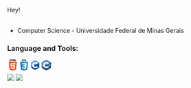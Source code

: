 Hey! 
<br/>
<br/>

- Computer Science - Universidade Federal de Minas Gerais

### Language and Tools:
<img align="left" alt="HTML5" width="26px" src="https://raw.githubusercontent.com/github/explore/80688e429a7d4ef2fca1e82350fe8e3517d3494d/topics/html/html.png" />
<img align="left" alt="CSS3" width="26px" src="https://raw.githubusercontent.com/github/explore/80688e429a7d4ef2fca1e82350fe8e3517d3494d/topics/css/css.png" />
<img align="left" alt="C" width="26px" src="https://raw.githubusercontent.com/github/explore/f3e22f0dca2be955676bc70d6214b95b13354ee8/topics/c/c.png" />
<img align="left" alt="C++" width="26px" src="https://raw.githubusercontent.com/github/explore/180320cffc25f4ed1bbdfd33d4db3a66eeeeb358/topics/cpp/cpp.png" />



<br />
<br />

<div align="left">
   <img height="180em" src="https://github-readme-stats.vercel.app/api?username=juanJunq&show_icons=true&theme=omni&include_all_commits=true&count_private=true" />
   <img height="180em" src="https://github-readme-stats.vercel.app/api/top-langs/?username=juanJunq&layout=compact&langs_count=7&theme=omni"/>
</div>
